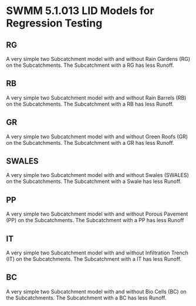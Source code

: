 


# SWMM 5.1.013 LID Models for Regression Testing

## RG
A very simple two Subcatchment model with and without Rain Gardens (RG) on the Subcatchments. The Subcatchment with a RG has less Runoff.
## RB
A very simple two Subcatchment model with and without Rain Barrels (RB) on the Subcatchments. The Subcatchment with a RB has less Runoff.
## GR
A very simple two Subcatchment model with and without Green Roofs (GR) on the Subcatchments. The Subcatchment with a GR has less Runoff.
## SWALES
A very simple two Subcatchment model with and without Swales (SWALES) on the Subcatchments. The Subcatchment with a Swale has less Runoff.
## PP
A very simple two Subcatchment model with and without Porous Pavement (PP) on the Subcatchments. The Subcatchment with a PP has less Runoff
## IT
A very simple two Subcatchment model with and without Infiltration Trench (IT) on the Subcatchments. The Subcatchment with a IT has less Runoff.
## BC
A very simple two Subcatchment model with and without Bio Cells (BC) on the Subcatchments. The Subcatchment with a BC has less Runoff.

